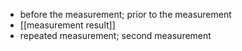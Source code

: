 - before the measurement; prior to the measurement
- [[measurement result]]
- repeated measurement; second measurement
